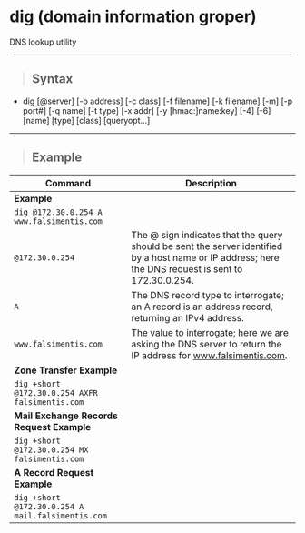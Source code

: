 # dig (domain information groper)

DNS lookup utility

---

> ## **Syntax**

- dig [@server] [-b address] [-c class] [-f filename] [-k filename] [-m] [-p port#] [-q name] [-t type] [-x addr] [-y [hmac:]name:key] [-4] [-6] [name] [type] [class] [queryopt...]

---

> ## **Example**

| **Command**   | **Description**   |
| --------------|-------------------|
| **Example** |
| `dig @172.30.0.254 A www.falsimentis.com` |
| `@172.30.0.254` | The @ sign indicates that the query should be sent the server identified by a host name or IP address; here the DNS request is sent to 172.30.0.254. |
| `A` | The DNS record type to interrogate; an A record is an address record, returning an IPv4 address. |
| `www.falsimentis.com` | The value to interrogate; here we are asking the DNS server to return the IP address for www.falsimentis.com. |
|**Zone Transfer Example**|
| `dig +short @172.30.0.254 AXFR falsimentis.com` |
|**Mail Exchange Records Request Example**|
|`dig +short @172.30.0.254 MX falsimentis.com`|
| **A Record Request Example** |
|`dig +short @172.30.0.254 A mail.falsimentis.com`|

